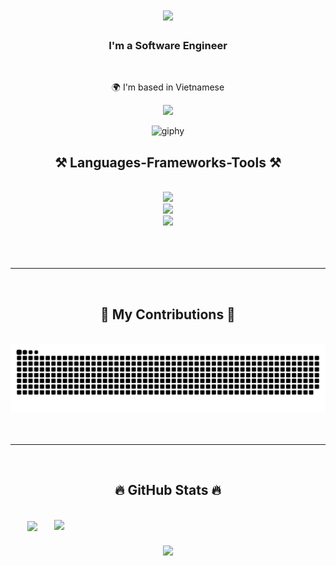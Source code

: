 <h1 align="center">
    <img src="https://readme-typing-svg.herokuapp.com/?font=Righteous&size=35&center=true&vCenter=true&width=500&height=70&duration=4000&lines=Hi+There!+👋;+I'm+Thien+Vu!;" />
</h1>

<h3 align="center">I'm a Software Engineer</h3>

<br/>

<div align="center">

 🌍 I'm based in Vietnamese 
 
 </div>

<div align="center"> 
  <a href="mailto:hieumt24@gmail.com">
    <img src="https://img.shields.io/badge/Gmail-333333?style=for-the-badge&logo=gmail&logoColor=red" />
  </a>
 <!-- sqlite, safari, google-chrome are other good icon options -->
  </a>
</div>



<p align="center">
  <img src="https://github.com/thanhtin4401/thanhtin4401/assets/85281544/a65ececb-7042-4a69-b9a6-71381c48b003" alt="giphy" />
</p>
<h2 align="center">⚒️ Languages-Frameworks-Tools ⚒️</h2>
<br/>
<div align="center">
    <img src="https://skillicons.dev/icons?i=cs,java,javascript,github" /><br>
  <img src="https://skillicons.dev/icons?i=dotnet,react,rider,styledcomponents" /><br>
    <img src="https://skillicons.dev/icons?i=visualstudio,bootstrap,mui,mysql,html,css,sass,tailwind,vscode,postman" />
</div>
  <br/><br/><br/>
<hr/>
<br>
<div align="center">
  <h2>🐍 My Contributions 🐍</h2>
  <br>
  <img alt="snake eating my contributions" src="https://raw.githubusercontent.com/salesp07/salesp07/output/github-contribution-grid-snake.svg" />
  <br/><br/><br/>
</div>

<hr/>
<br>
<h2 align="center">🔥 GitHub Stats 🔥</h2>
<!-- https://github.com/anuraghazra/github-readme-stats -->
<br>
<div align=center>
     <a href="#" title="klay2911">
    <img width="315" align="center" src="https://github-readme-stats.vercel.app/api/top-langs/?username=hieumt24&hide=csharp,powershell,Mathematica,Cs,Objective-C,Objective-C%2b%2b,Cuda&title_color=61dafb&text_color=ffffff&icon_color=61dafb&bg_color=20232a&langs_count=8&layout=compact&border_color=61dafb&hide_border=true" />
  </a>
  <a href="#" title="klay2911">
    <img align="right" width="434" src="https://github-readme-stats.vercel.app/api?username=klay2911&show_icons=true&theme=react&border_color=61dafb&hide_border=true" />
  </a>
</div>


<h3 align="center">
    <img src="https://readme-typing-svg.herokuapp.com/?font=Righteous&size=25&center=true&vCenter=true&width=500&height=70&duration=4000&lines=Thanks+for+visiting!+✌️;+Shoot+me+a+message+on+Linkedin!;I'm+always+down+to+collab+:)">
</h3>
